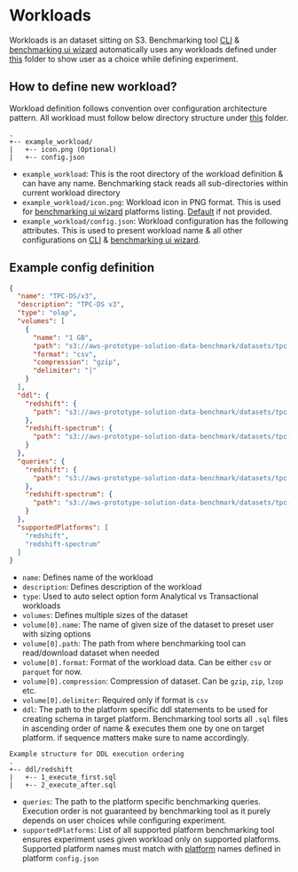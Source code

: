 # Workloads

Workloads is an dataset sitting on S3. Benchmarking tool [CLI](../../cli-wizard)
& [benchmarking ui wizard](../../ui-wizard) automatically uses any workloads defined under [this](.) folder to show user
as a choice while defining experiment.

## How to define new workload?

Workload definition follows convention over configuration architecture pattern. All workload must follow below directory
structure under [this](.) folder.

```
.
+-- example_workload/
|   +-- icon.png (Optional)
|   +-- config.json
```

- `example_workload`: This is the root directory of the workload definition & can have any name. Benchmarking stack
  reads all sub-directories within current workload directory
- `example_workload/icon.png`: Workload icon in PNG format. This is used for [benchmarking ui wizard](../../ui-wizard)
  platforms listing. [Default](./default.png) if not provided.
- `example_workload/config.json`: Workload configuration has the following attributes. This is used to present workload
  name & all other configurations on [CLI](../../cli-wizard) & [benchmarking ui wizard](../../ui-wizard).

## Example config definition

```json
{
  "name": "TPC-DS/v3",
  "description": "TPC-DS v3",
  "type": "olap",
  "volumes": [
    {
      "name": "1 GB",
      "path": "s3://aws-prototype-solution-data-benchmark/datasets/tpc-data/tpc-ds-v3/1gb/",
      "format": "csv",
      "compression": "gzip",
      "delimiter": "|"
    }
  ],
  "ddl": {
    "redshift": {
      "path": "s3://aws-prototype-solution-data-benchmark/datasets/tpc-data/tpc-ds-v3/ddl/redshift/"
    },
    "redshift-spectrum": {
      "path": "s3://aws-prototype-solution-data-benchmark/datasets/tpc-data/tpc-ds-v3/ddl/redshift-spectrum/"
    }
  },
  "queries": {
    "redshift": {
      "path": "s3://aws-prototype-solution-data-benchmark/datasets/tpc-data/tpc-ds-v3/benchmarking-queries/"
    },
    "redshift-spectrum": {
      "path": "s3://aws-prototype-solution-data-benchmark/datasets/tpc-data/tpc-ds-v3/benchmarking-queries/"
    }
  },
  "supportedPlatforms": [
    "redshift",
    "redshift-spectrum"
  ]
}
```

- `name`: Defines name of the workload
- `description`: Defines description of the workload
- `type`: Used to auto select option form Analytical vs Transactional workloads
- `volumes`: Defines multiple sizes of the dataset
- `volume[0].name`: The name of given size of the dataset to preset user with sizing options
- `volume[0].path`: The path from where benchmarking tool can read/download dataset when needed
- `volume[0].format`: Format of the workload data. Can be either `csv` or `parquet` for now.
- `volume[0].compression`: Compression of dataset. Can be `gzip`, `zip`, `lzop` etc.
- `volume[0].delimiter`: Required only if format is `csv`
- `ddl`: The path to the platform specific ddl statements to be used for creating schema in target platform.
  Benchmarking tool sorts all `.sql` files in ascending order of name & executes them one by one on target platform. if
  sequence matters make sure to name accordingly.

```
Example structure for DDL execution ordering
.
+-- ddl/redshift
|   +-- 1_execute_first.sql
|   +-- 2_execute_after.sql 
```

- `queries`: The path to the platform specific benchmarking queries. Execution order is not guaranteed by benchmarking
  tool as it purely depends on user choices while configuring experiment.
- `supportedPlatforms`: List of all supported platform benchmarking tool ensures experiment uses given workload only on
  supported platforms. Supported platform names must match with [platform](../platforms) names defined in
  platform `config.json`